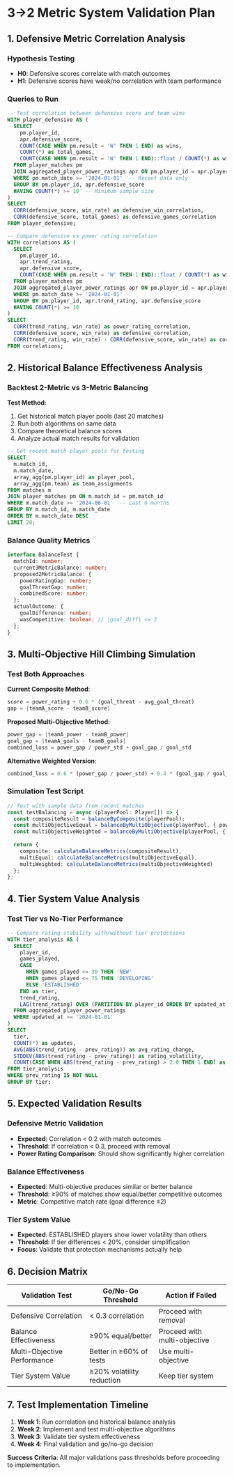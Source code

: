 # **3→2 Metric System Validation Plan**

## **1. Defensive Metric Correlation Analysis**

### **Hypothesis Testing**
- **H0**: Defensive scores correlate with match outcomes
- **H1**: Defensive scores have weak/no correlation with team performance

### **Queries to Run**
```sql
-- Test correlation between defensive_score and team wins
WITH player_defensive AS (
  SELECT 
    pm.player_id,
    apr.defensive_score,
    COUNT(CASE WHEN pm.result = 'W' THEN 1 END) as wins,
    COUNT(*) as total_games,
    COUNT(CASE WHEN pm.result = 'W' THEN 1 END)::float / COUNT(*) as win_rate
  FROM player_matches pm
  JOIN aggregated_player_power_ratings apr ON pm.player_id = apr.player_id
  WHERE pm.match_date >= '2024-01-01'  -- Recent data only
  GROUP BY pm.player_id, apr.defensive_score
  HAVING COUNT(*) >= 10  -- Minimum sample size
)
SELECT 
  CORR(defensive_score, win_rate) as defensive_win_correlation,
  CORR(defensive_score, total_games) as defensive_games_correlation
FROM player_defensive;

-- Compare defensive vs power rating correlation
WITH correlations AS (
  SELECT 
    pm.player_id,
    apr.trend_rating,
    apr.defensive_score,
    COUNT(CASE WHEN pm.result = 'W' THEN 1 END)::float / COUNT(*) as win_rate
  FROM player_matches pm
  JOIN aggregated_player_power_ratings apr ON pm.player_id = apr.player_id
  WHERE pm.match_date >= '2024-01-01'
  GROUP BY pm.player_id, apr.trend_rating, apr.defensive_score
  HAVING COUNT(*) >= 10
)
SELECT 
  CORR(trend_rating, win_rate) as power_rating_correlation,
  CORR(defensive_score, win_rate) as defensive_correlation,
  CORR(trend_rating, win_rate) - CORR(defensive_score, win_rate) as correlation_difference
FROM correlations;
```

## **2. Historical Balance Effectiveness Analysis**

### **Backtest 2-Metric vs 3-Metric Balancing**

**Test Method**:
1. Get historical match player pools (last 20 matches)
2. Run both algorithms on same data
3. Compare theoretical balance scores
4. Analyze actual match results for validation

```sql
-- Get recent match player pools for testing
SELECT 
  m.match_id,
  m.match_date,
  array_agg(pm.player_id) as player_pool,
  array_agg(pm.team) as team_assignments
FROM matches m
JOIN player_matches pm ON m.match_id = pm.match_id
WHERE m.match_date >= '2024-06-01'  -- Last 6 months
GROUP BY m.match_id, m.match_date
ORDER BY m.match_date DESC
LIMIT 20;
```

### **Balance Quality Metrics**
```typescript
interface BalanceTest {
  matchId: number;
  current3MetricBalance: number;
  proposed2MetricBalance: {
    powerRatingGap: number;
    goalThreatGap: number;
    combinedScore: number;
  };
  actualOutcome: {
    goalDifference: number;
    wasCompetitive: boolean; // |goal_diff| <= 2
  };
}
```

## **3. Multi-Objective Hill Climbing Simulation**

### **Test Both Approaches**

**Current Composite Method**:
```typescript
score = power_rating + 0.6 * (goal_threat - avg_goal_threat)
gap = |teamA_score - teamB_score|
```

**Proposed Multi-Objective Method**:
```typescript
power_gap = |teamA_power - teamB_power|
goal_gap = |teamA_goals - teamB_goals|
combined_loss = power_gap / power_std + goal_gap / goal_std
```

**Alternative Weighted Version**:
```typescript
combined_loss = 0.6 * (power_gap / power_std) + 0.4 * (goal_gap / goal_std)
```

### **Simulation Test Script**
```typescript
// Test with sample data from recent matches
const testBalancing = async (playerPool: Player[]) => {
  const compositeResult = balanceByComposite(playerPool);
  const multiObjectiveEqual = balanceByMultiObjective(playerPool, { powerWeight: 0.5, goalWeight: 0.5 });
  const multiObjectiveWeighted = balanceByMultiObjective(playerPool, { powerWeight: 0.6, goalWeight: 0.4 });
  
  return {
    composite: calculateBalanceMetrics(compositeResult),
    multiEqual: calculateBalanceMetrics(multiObjectiveEqual),
    multiWeighted: calculateBalanceMetrics(multiObjectiveWeighted)
  };
};
```

## **4. Tier System Value Analysis**

### **Test Tier vs No-Tier Performance**
```sql
-- Compare rating stability with/without tier protections
WITH tier_analysis AS (
  SELECT 
    player_id,
    games_played,
    CASE 
      WHEN games_played <= 30 THEN 'NEW'
      WHEN games_played <= 75 THEN 'DEVELOPING' 
      ELSE 'ESTABLISHED'
    END as tier,
    trend_rating,
    LAG(trend_rating) OVER (PARTITION BY player_id ORDER BY updated_at) as prev_rating
  FROM aggregated_player_power_ratings
  WHERE updated_at >= '2024-01-01'
)
SELECT 
  tier,
  COUNT(*) as updates,
  AVG(ABS(trend_rating - prev_rating)) as avg_rating_change,
  STDDEV(ABS(trend_rating - prev_rating)) as rating_volatility,
  COUNT(CASE WHEN ABS(trend_rating - prev_rating) > 2.0 THEN 1 END) as extreme_changes
FROM tier_analysis
WHERE prev_rating IS NOT NULL
GROUP BY tier;
```

## **5. Expected Validation Results**

### **Defensive Metric Validation**
- **Expected**: Correlation < 0.2 with match outcomes
- **Threshold**: If correlation < 0.3, proceed with removal
- **Power Rating Comparison**: Should show significantly higher correlation

### **Balance Effectiveness**
- **Expected**: Multi-objective produces similar or better balance
- **Threshold**: ≥90% of matches show equal/better competitive outcomes
- **Metric**: Competitive match rate (goal difference ≤2)

### **Tier System Value**
- **Expected**: ESTABLISHED players show lower volatility than others
- **Threshold**: If tier differences < 20%, consider simplification
- **Focus**: Validate that protection mechanisms actually help

## **6. Decision Matrix**

| Validation Test | Go/No-Go Threshold | Action if Failed |
|-----------------|-------------------|-------------------|
| Defensive Correlation | < 0.3 correlation | Proceed with removal |
| Balance Effectiveness | ≥90% equal/better | Proceed with multi-objective |
| Multi-Objective Performance | Better in ≥60% of tests | Use multi-objective |
| Tier System Value | ≥20% volatility reduction | Keep tier system |

## **7. Test Implementation Timeline**

1. **Week 1**: Run correlation and historical balance analysis
2. **Week 2**: Implement and test multi-objective algorithms
3. **Week 3**: Validate tier system effectiveness
4. **Week 4**: Final validation and go/no-go decision

**Success Criteria**: All major validations pass thresholds before proceeding to implementation. 